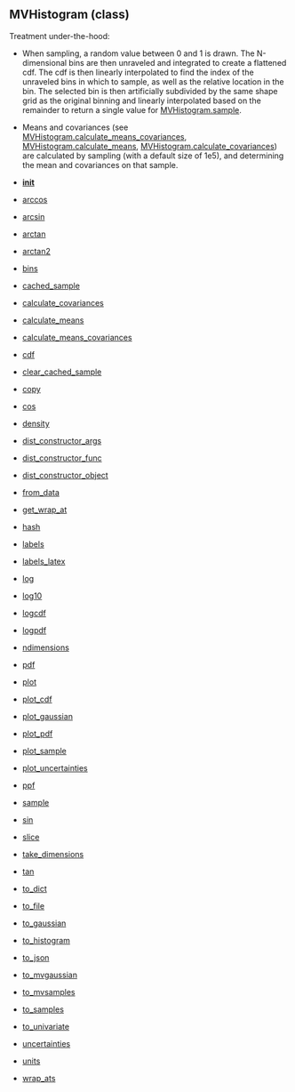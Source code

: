## MVHistogram (class)



Treatment under-the-hood:

* When sampling, a random value between 0 and 1 is drawn.  The N-dimensional
bins are then unraveled and integrated to create a flattened cdf.  The
cdf is then linearly interpolated to find the index of the unraveled bins
in which to sample, as well as the relative location in the bin.  The selected
bin is then artificially subdivided by the same shape grid as the original
binning and linearly interpolated based on the remainder to return a single
value for [MVHistogram.sample](MVHistogram.sample.md).

* Means and covariances (see [MVHistogram.calculate_means_covariances](MVHistogram.calculate_means_covariances.md),
[MVHistogram.calculate_means](MVHistogram.calculate_means.md), [MVHistogram.calculate_covariances](MVHistogram.calculate_covariances.md)) are calculated
by sampling (with a default size of 1e5), and determining the mean and covariances
on that sample.




* [__init__](MVHistogram.__init__.md)
* [arccos](MVHistogram.arccos.md)
* [arcsin](MVHistogram.arcsin.md)
* [arctan](MVHistogram.arctan.md)
* [arctan2](MVHistogram.arctan2.md)
* [bins](MVHistogram.bins.md)
* [cached_sample](MVHistogram.cached_sample.md)
* [calculate_covariances](MVHistogram.calculate_covariances.md)
* [calculate_means](MVHistogram.calculate_means.md)
* [calculate_means_covariances](MVHistogram.calculate_means_covariances.md)
* [cdf](MVHistogram.cdf.md)
* [clear_cached_sample](MVHistogram.clear_cached_sample.md)
* [copy](MVHistogram.copy.md)
* [cos](MVHistogram.cos.md)
* [density](MVHistogram.density.md)
* [dist_constructor_args](MVHistogram.dist_constructor_args.md)
* [dist_constructor_func](MVHistogram.dist_constructor_func.md)
* [dist_constructor_object](MVHistogram.dist_constructor_object.md)
* [from_data](MVHistogram.from_data.md)
* [get_wrap_at](MVHistogram.get_wrap_at.md)
* [hash](MVHistogram.hash.md)
* [labels](MVHistogram.labels.md)
* [labels_latex](MVHistogram.labels_latex.md)
* [log](MVHistogram.log.md)
* [log10](MVHistogram.log10.md)
* [logcdf](MVHistogram.logcdf.md)
* [logpdf](MVHistogram.logpdf.md)
* [ndimensions](MVHistogram.ndimensions.md)
* [pdf](MVHistogram.pdf.md)
* [plot](MVHistogram.plot.md)
* [plot_cdf](MVHistogram.plot_cdf.md)
* [plot_gaussian](MVHistogram.plot_gaussian.md)
* [plot_pdf](MVHistogram.plot_pdf.md)
* [plot_sample](MVHistogram.plot_sample.md)
* [plot_uncertainties](MVHistogram.plot_uncertainties.md)
* [ppf](MVHistogram.ppf.md)
* [sample](MVHistogram.sample.md)
* [sin](MVHistogram.sin.md)
* [slice](MVHistogram.slice.md)
* [take_dimensions](MVHistogram.take_dimensions.md)
* [tan](MVHistogram.tan.md)
* [to_dict](MVHistogram.to_dict.md)
* [to_file](MVHistogram.to_file.md)
* [to_gaussian](MVHistogram.to_gaussian.md)
* [to_histogram](MVHistogram.to_histogram.md)
* [to_json](MVHistogram.to_json.md)
* [to_mvgaussian](MVHistogram.to_mvgaussian.md)
* [to_mvsamples](MVHistogram.to_mvsamples.md)
* [to_samples](MVHistogram.to_samples.md)
* [to_univariate](MVHistogram.to_univariate.md)
* [uncertainties](MVHistogram.uncertainties.md)
* [units](MVHistogram.units.md)
* [wrap_ats](MVHistogram.wrap_ats.md)
